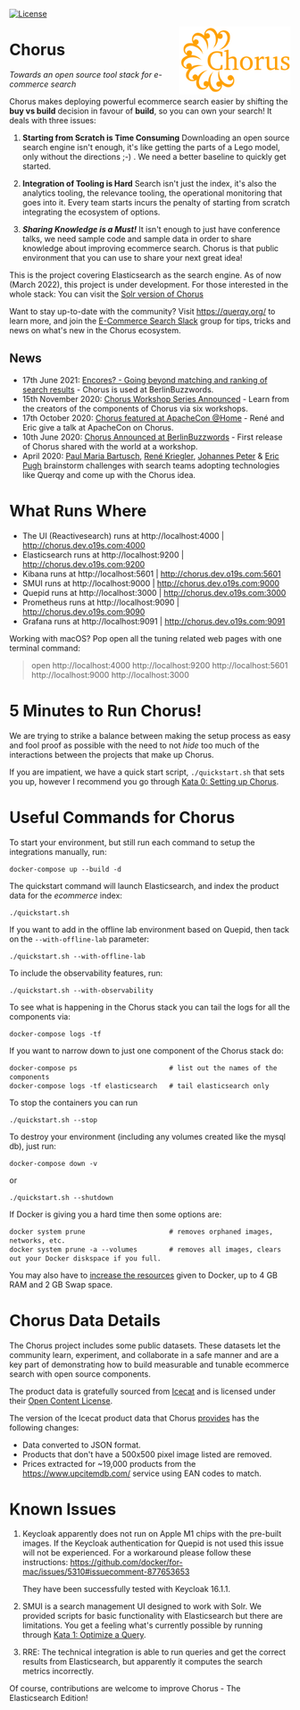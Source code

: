 [![License](https://img.shields.io/badge/License-Apache%202.0-blue.svg)](https://opensource.org/licenses/Apache-2.0)


<img src="assets/chorus-logo.png" alt="Chorus Logo" title="Chorus: Towards a open stack for ecommerce search" width="200" align="right"/>

Chorus
==========================

*Towards an open source tool stack for e-commerce search*

Chorus makes deploying powerful ecommerce search easier by shifting the **buy vs build** decision in favour of **build**, so you can own your search! It deals with three issues:

1. **Starting from Scratch is Time Consuming** Downloading an open source search engine isn't enough, it's like getting the parts of a Lego model, only without the directions ;-) .  We need a better baseline to quickly get started.

2. **Integration of Tooling is Hard** Search isn't just the index, it's also the analytics tooling, the relevance tooling, the operational monitoring that goes into it.  Every team starts incurs the penalty of starting from scratch integrating the ecosystem of options.

3. ***Sharing Knowledge is a Must!*** It isn't enough to just have conference talks, we need sample code and sample data in order to share knowledge about improving ecommerce search. Chorus is that public environment that you can use to share your next great idea!

This is the project covering Elasticsearch as the search engine. As of now (March 2022), this project is under development. For those interested in the whole stack: You can visit the [Solr version of Chorus](https://github.com/querqy/chorus)

Want to stay up-to-date with the community? Visit https://querqy.org/ to learn more, and join the [E-Commerce Search Slack](https://ecom-search.slack.com/) group for tips, tricks and news on what's new in the Chorus ecosystem.

## News

* 17th June 2021: [Encores? - Going beyond matching and ranking of search results](https://www.slideshare.net/o19s/encores) - Chorus is used at BerlinBuzzwords.
* 15th November 2020: [Chorus Workshop Series Announced](https://plainschwarz.com/ps-salon/) - Learn from the creators of the components of Chorus via six workshops.
* 17th October 2020: [Chorus featured at ApacheCon @Home](https://www.youtube.com/watch?v=NGtmSbOoFjA) - René and Eric give a talk at ApacheCon on Chorus.
* 10th June 2020: [Chorus Announced at BerlinBuzzwords](https://2020.berlinbuzzwords.de/session/towards-open-source-tool-stack-e-commerce-search) - First release of Chorus shared with the world at a workshop.
* April 2020: [Paul Maria Bartusch](https://twitter.com/paulbartusch), [René Kriegler](https://twitter.com/renekrie), [Johannes Peter](https://github.com/JohannesDaniel) & [Eric Pugh](https://twitter.com/dep4b) brainstorm challenges with search teams adopting technologies like Querqy and come up with the Chorus idea.

# What Runs Where

* The UI (Reactivesearch) runs at http://localhost:4000  |  http://chorus.dev.o19s.com:4000
* Elasticsearch runs at http://localhost:9200  |  http://chorus.dev.o19s.com:9200
* Kibana runs at http://localhost:5601  |  http://chorus.dev.o19s.com:5601
* SMUI runs at http://localhost:9000  |  http://chorus.dev.o19s.com:9000
* Quepid runs at http://localhost:3000  |  http://chorus.dev.o19s.com:3000
* Prometheus runs at http://localhost:9090  |  http://chorus.dev.o19s.com:9090
* Grafana runs at http://localhost:9091  |  http://chorus.dev.o19s.com:9091

Working with macOS? Pop open all the tuning related web pages with one terminal command:
> open http://localhost:4000 http://localhost:9200 http://localhost:5601 http://localhost:9000 http://localhost:3000

# 5 Minutes to Run Chorus!

We are trying to strike a balance between making the setup process as easy and fool proof as possible with the need to not _hide_ too much of the interactions between the projects that make up Chorus.

If you are impatient, we have a quick start script, `./quickstart.sh` that sets you up, however I recommend you go through [Kata 0: Setting up Chorus](katas/000_setting_up_chorus.md).

# Useful Commands for Chorus

To start your environment, but still run each command to setup the integrations manually, run:

```
docker-compose up --build -d
```

The quickstart command will launch Elasticsearch, and index the product data for the _ecommerce_ index:

```
./quickstart.sh
```

If you want to add in the offline lab environment based on Quepid, then tack on the `--with-offline-lab` parameter:

```
./quickstart.sh --with-offline-lab
```

To include the observability features, run:

```
./quickstart.sh --with-observability
```

To see what is happening in the Chorus stack you can tail the logs for all the components via:
```
docker-compose logs -tf
```

If you want to narrow down to just one component of the Chorus stack do:
```
docker-compose ps                       # list out the names of the components
docker-compose logs -tf elasticsearch   # tail elasticsearch only
```

To stop the containers you can run

```
./quickstart.sh --stop
```

To destroy your environment (including any volumes created like the mysql db), just run:
```
docker-compose down -v
```

or

```
./quickstart.sh --shutdown
```

If Docker is giving you a hard time then some options are:
```
docker system prune                     # removes orphaned images, networks, etc.
docker system prune -a --volumes        # removes all images, clears out your Docker diskspace if you full.
```

You may also have to [increase the resources](./assets/increase_docker_resources.gif) given to Docker, up to 4 GB RAM and 2 GB Swap space.

# Chorus Data Details

The Chorus project includes some public datasets. These datasets let the community learn, experiment, and collaborate in a safe manner and are a key part of demonstrating how to build measurable and tunable ecommerce search with open source components.

The product data is gratefully sourced from [Icecat](https://icecat.biz/) and is licensed under their [Open Content License](https://iceclog.com/open-content-license-opl/).

The version of the Icecat product data that Chorus [provides](https://querqy.org/datasets/icecat/icecat-products-w_price-19k-20201127.tar.gz) has the following changes:
* Data converted to JSON format.
* Products that don't have a 500x500 pixel image listed are removed.
* Prices extracted for ~19,000 products from the https://www.upcitemdb.com/ service using EAN codes to match.

# Known Issues

1. Keycloak apparently does not run on Apple M1 chips with the pre-built images. If the Keycloak authentication for Quepid is not used this issue will not be experienced. For a workaround please follow these instructions: https://github.com/docker/for-mac/issues/5310#issuecomment-877653653

   They have been successfully tested with Keycloak 16.1.1.
2. SMUI is a search management UI designed to work with Solr. We provided scripts for basic functionality with Elasticsearch but there are limitations. You get a feeling what's currently possible by running through [Kata 1: Optimize a Query](katas/001_optimize_a_query.md).
3. RRE: The technical integration is able to run queries and get the correct results from Elasticsearch, but apparently it computes the search metrics incorrectly. 

Of course, contributions are welcome to improve Chorus - The Elasticsearch Edition! 